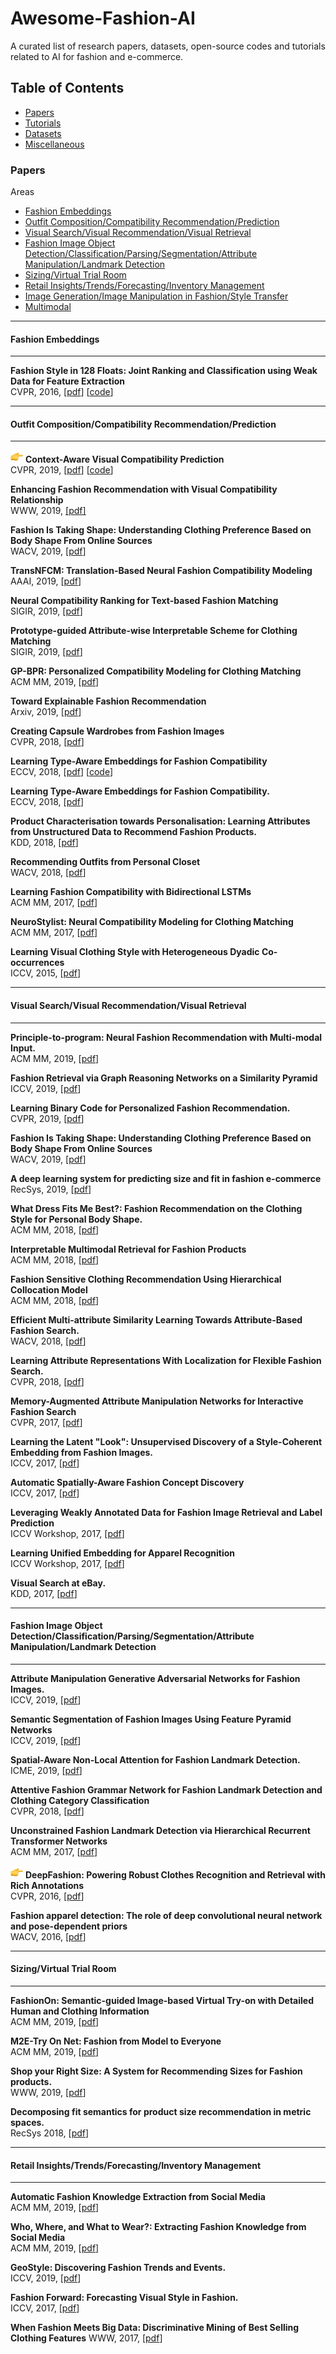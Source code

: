 # Awesome-Fashion-AI
A curated list of research papers, datasets, open-source codes and tutorials related to AI for fashion and e-commerce.

## Table of Contents

* [Papers](#papers)
* [Tutorials](#tutorials)
* [Datasets](#datasets)
* [Miscellaneous](#miscellaneous)


### Papers

Areas
* [Fashion Embeddings](#Fashion-Embeddings)
* [Outfit Composition/Compatibility Recommendation/Prediction](#Outfit-CompositionCompatibility-RecommendationPrediction)
* [Visual Search/Visual Recommendation/Visual Retrieval](#visual-searchvisual-recommendationvisual-retrieval)
* [Fashion Image Object Detection/Classification/Parsing/Segmentation/Attribute Manipulation/Landmark Detection](#fashion-image-object-detectionclassificationparsingsegmentationattribute-manipulationlandmark-detection)
* [Sizing/Virtual Trial Room](#sizingvirtual-trial-room)
* [Retail Insights/Trends/Forecasting/Inventory Management](#retail-insightstrendsforecastinginventory-management)
* [Image Generation/Image Manipulation in Fashion/Style Transfer](#image-generationimage-manipulation-in-fashionstyle-transfer)
* [Multimodal](#multimodal)
---
#### Fashion Embeddings
---
**Fashion Style in 128 Floats: Joint Ranking and Classification using Weak Data for Feature Extraction** </br>
CVPR, 2016, [[pdf](https://www.cv-foundation.org/openaccess/content_cvpr_2016/papers/Simo-Serra_Fashion_Style_in_CVPR_2016_paper.pdf)] [[code](https://esslab.jp/~ess/en/research/stylenet/)] </br>

---
#### Outfit Composition/Compatibility Recommendation/Prediction
---
<img src="https://github.com/AlenUbuntu/awesome-vision-translation/blob/master/white-right-pointing-backhand-index_1f449.png" width="20">  **Context-Aware Visual Compatibility Prediction** </br>
CVPR, 2019, [[pdf](https://arxiv.org/abs/1902.03646)] [[code](https://github.com/gcucurull/visual-compatibility)] </br>

**Enhancing Fashion Recommendation with Visual Compatibility Relationship** </br>
WWW, 2019, [[pdf]](https://dl.acm.org/doi/10.1145/3308558.3313739)

**Fashion Is Taking Shape: Understanding Clothing Preference Based on Body Shape From Online Sources** </br>
WACV, 2019, [[pdf](https://arxiv.org/pdf/1807.03235.pdf)] 

**TransNFCM: Translation-Based Neural Fashion Compatibility Modeling** </br>
AAAI, 2019, [[pdf](https://arxiv.org/pdf/1812.10021.pdf)]

**Neural Compatibility Ranking for Text-based Fashion Matching** </br>
SIGIR, 2019, [[pdf](https://dl.acm.org/doi/10.1145/3331184.3331365)]

**Prototype-guided Attribute-wise Interpretable Scheme for Clothing Matching** </br>
SIGIR, 2019, [[pdf](https://dl.acm.org/doi/10.1145/3331184.3331245)]

**GP-BPR: Personalized Compatibility Modeling for Clothing Matching** </br>
ACM MM, 2019, [[pdf](https://dl.acm.org/doi/10.1145/3343031.3350956**)]

**Toward Explainable Fashion Recommendation** </br>
Arxiv, 2019, [[pdf](https://arxiv.org/pdf/1901.04870v1.pdf)]

**Creating Capsule Wardrobes from Fashion Images** </br>
CVPR, 2018, [[pdf](http://openaccess.thecvf.com/content_cvpr_2018/papers/Hsiao_Creating_Capsule_Wardrobes_CVPR_2018_paper.pdf)]

**Learning Type-Aware Embeddings for Fashion Compatibility** </br>
ECCV, 2018, [[pdf](https://arxiv.org/pdf/1803.09196v1.pdf)] [[code](https://github.com/mvasil/fashion-compatibility)] </br>

**Learning Type-Aware Embeddings for Fashion Compatibility.** </br>
ECCV, 2018, [[pdf](https://arxiv.org/pdf/1803.09196.pdf)]

**Product Characterisation towards Personalisation: Learning Attributes from Unstructured Data to Recommend Fashion Products.** </br>
KDD, 2018, [[pdf](https://arxiv.org/pdf/1803.07679v1.pdf)]

**Recommending Outfits from Personal Closet**</br>
WACV, 2018, [[pdf](https://arxiv.org/abs/1804.09979)]

**Learning Fashion Compatibility with Bidirectional LSTMs** </br>
ACM MM, 2017, [[pdf](https://arxiv.org/pdf/1707.05691v1.pdf)]

**NeuroStylist: Neural Compatibility Modeling for Clothing Matching** </br>
ACM MM, 2017, [[pdf](https://dl.acm.org/doi/10.1145/3123266.3123314)]

**Learning Visual Clothing Style with Heterogeneous Dyadic Co-occurrences**</br>
ICCV, 2015, [[pdf](https://arxiv.org/pdf/1509.07473v1.pdf)]

---
#### Visual Search/Visual Recommendation/Visual Retrieval
---
**Principle-to-program: Neural Fashion Recommendation with Multi-modal Input.** </br>
ACM MM, 2019, [[pdf](https://dl.acm.org/doi/10.1145/3343031.3350544)]

**Fashion Retrieval via Graph Reasoning Networks on a Similarity Pyramid** </br>
ICCV, 2019, [[pdf](https://arxiv.org/abs/1908.11754)]

**Learning Binary Code for Personalized Fashion Recommendation.** </br>
CVPR, 2019, [[pdf](http://openaccess.thecvf.com/content_CVPR_2019/papers/Lu_Learning_Binary_Code_for_Personalized_Fashion_Recommendation_CVPR_2019_paper.pdf)]

**Fashion Is Taking Shape: Understanding Clothing Preference Based on Body Shape From Online Sources** </br>
WACV, 2019, [[pdf](https://arxiv.org/abs/1807.03235)]

**A deep learning system for predicting size and fit in fashion e-commerce** </br>
RecSys, 2019, [[pdf](https://dl.acm.org/doi/10.1145/3298689.3347006)]

**What Dress Fits Me Best?: Fashion Recommendation on the Clothing Style for Personal Body Shape.** </br>
ACM MM, 2018, [[pdf](https://dl.acm.org/doi/10.1145/3240508.3240546)]

**Interpretable Multimodal Retrieval for Fashion Products** </br>
ACM MM, 2018, [[pdf](https://dl.acm.org/doi/10.1145/3240508.3240646)]

**Fashion Sensitive Clothing Recommendation Using Hierarchical Collocation Model** </br>
ACM MM, 2018, [[pdf](https://dl.acm.org/doi/10.1145/3240508.3240596)]

**Efficient Multi-attribute Similarity Learning Towards Attribute-Based Fashion Search.** </br>
WACV, 2018, [[pdf](https://www.researchgate.net/publication/324728205_Efficient_Multi-Attribute_Similarity_Learning_Towards_Attribute-based_Fashion_Search)]

**Learning Attribute Representations With Localization for Flexible Fashion Search.** </br>
CVPR, 2018, [[pdf](http://openaccess.thecvf.com/content_cvpr_2018/papers/Ak_Learning_Attribute_Representations_CVPR_2018_paper.pdf)]

**Memory-Augmented Attribute Manipulation Networks for Interactive Fashion Search** </br>
CVPR, 2017, [[pdf](http://zpascal.net/cvpr2017/Zhao_Memory-Augmented_Attribute_Manipulation_CVPR_2017_paper.pdf)]

**Learning the Latent "Look": Unsupervised Discovery of a Style-Coherent Embedding from Fashion Images.** </br>
ICCV, 2017, [[pdf](https://arxiv.org/pdf/1707.03376.pdf)]

**Automatic Spatially-Aware Fashion Concept Discovery** </br>
ICCV, 2017, [[pdf](https://arxiv.org/pdf/1708.01311v1.pdf)]

**Leveraging Weakly Annotated Data for Fashion Image Retrieval and Label Prediction** </br>
ICCV Workshop, 2017, [[pdf](https://arxiv.org/pdf/1709.09426v1.pdf)]

**Learning Unified Embedding for Apparel Recognition** </br>
ICCV Workshop, 2017, [[pdf](https://arxiv.org/pdf/1707.05929.pdf)]

**Visual Search at eBay.** </br>
KDD, 2017, [[pdf](https://arxiv.org/pdf/1706.03154v2.pdf)]

---
#### Fashion Image Object Detection/Classification/Parsing/Segmentation/Attribute Manipulation/Landmark Detection
---
**Attribute Manipulation Generative Adversarial Networks for Fashion Images.** </br>
ICCV, 2019, [[pdf](https://ieeexplore.ieee.org/document/9008395)]

**Semantic Segmentation of Fashion Images Using Feature Pyramid Networks** </br>
ICCV, 2019, [[pdf](http://openaccess.thecvf.com/content_ICCVW_2019/html/CVFAD/Martinsson_Semantic_Segmentation_of_Fashion_Images_Using_Feature_Pyramid_Networks_ICCVW_2019_paper.html)]

**Spatial-Aware Non-Local Attention for Fashion Landmark Detection.** </br>
ICME, 2019, [[pdf](https://arxiv.org/pdf/1903.04104.pdf)]

**Attentive Fashion Grammar Network for Fashion Landmark Detection and Clothing Category Classification** </br>
CVPR, 2018, [[pdf](http://openaccess.thecvf.com/content_cvpr_2018/html/Wang_Attentive_Fashion_Grammar_CVPR_2018_paper.html)]

**Unconstrained Fashion Landmark Detection via Hierarchical Recurrent Transformer Networks** </br>
ACM MM, 2017, [[pdf](https://dl.acm.org/doi/10.1145/3123266.3123276)]

<img src="https://github.com/AlenUbuntu/awesome-vision-translation/blob/master/white-right-pointing-backhand-index_1f449.png" width="20"> **DeepFashion: Powering Robust Clothes Recognition and Retrieval with Rich Annotations** </br>
CVPR, 2016, [[pdf](https://www.cv-foundation.org/openaccess/content_cvpr_2016/papers/Liu_DeepFashion_Powering_Robust_CVPR_2016_paper.pdf)]

**Fashion apparel detection: The role of deep convolutional neural network and pose-dependent priors** </br>
WACV, 2016, [[pdf](https://arxiv.org/abs/1411.5319)]

---
#### Sizing/Virtual Trial Room
---
**FashionOn: Semantic-guided Image-based Virtual Try-on with Detailed Human and Clothing Information** </br>
ACM MM, 2019, [[pdf](https://dl.acm.org/doi/10.1145/3343031.3351075)]

**M2E-Try On Net: Fashion from Model to Everyone** </br>
ACM MM, 2019, [[pdf](https://dl.acm.org/doi/10.1145/3343031.3351083)]

**Shop your Right Size: A System for Recommending Sizes for Fashion products.** </br>
WWW, 2019, [[pdf](https://dl.acm.org/doi/10.1145/3308560.3316599)]

**Decomposing fit semantics for product size recommendation in metric spaces.** </br>
RecSys 2018, [[pdf](https://dl.acm.org/doi/10.1145/3240323.3240398)]

---
#### Retail Insights/Trends/Forecasting/Inventory Management
---
**Automatic Fashion Knowledge Extraction from Social Media** </br>
ACM MM, 2019, [[pdf](https://dl.acm.org/doi/10.1145/3343031.3350607)]

**Who, Where, and What to Wear?: Extracting Fashion Knowledge from Social Media** </br>
ACM MM, 2019, [[pdf](https://dl.acm.org/doi/10.1145/3343031.3350889)]

**GeoStyle: Discovering Fashion Trends and Events.** </br>
ICCV, 2019, [[pdf](https://arxiv.org/abs/1908.11412)]

**Fashion Forward: Forecasting Visual Style in Fashion.** </br>
ICCV, 2017, [[pdf](https://arxiv.org/abs/1705.06394)]

**When Fashion Meets Big Data: Discriminative Mining of Best Selling Clothing Features**
WWW, 2017, [[pdf](https://dl.acm.org/doi/10.1145/3041021.3054141)]

